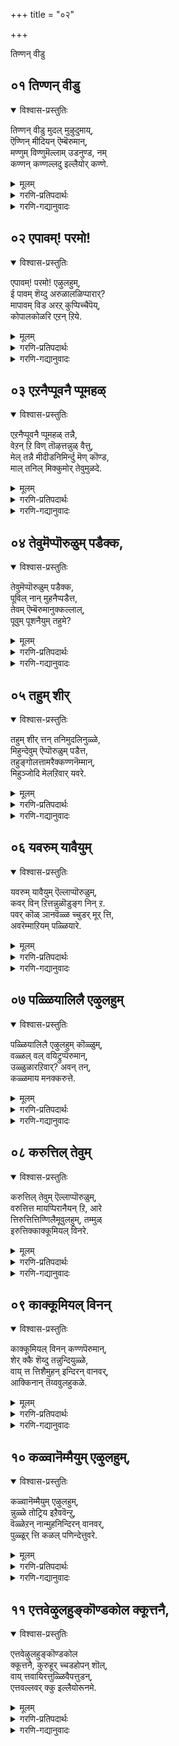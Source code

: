 +++
title = "०२"

+++

तिण्णन् वीडु


## ०१ तिण्णन् वीडु
<details open><summary>विश्वास-प्रस्तुतिः</summary>

तिण्णन् वीडु मुदल् मुऴुदुमाय्,  
ऎण्णिन् मीदियन् ऎम्बॆरुमान्,  
मण्णुम् विण्णुमॆल्लाम् उडनुण्ड, नम्  
कण्णन् कण्णल्लदु इल्लैयोर् कण्णे.
</details>

<details><summary>मूलम्</summary>

तिण्णन् वीडु मुदल् मुऴुदुमाय्,  
ऎण्णिन् मीदियन् ऎम्बॆरुमान्,  
मण्णुम् विण्णुमॆल्लाम् उडनुण्ड, नम्  
कण्णन् कण्णल्लदु इल्लैयोर् कण्णे.
</details>

<details><summary>गरणि-प्रतिपदार्थः</summary>

तिण् = शाश्वतवाद, नल् \(नन्\) = श्रेष्ठवाद \(परिशुद्धवाद\), वीडु = बिडुगडॆये \(मोक्षवे\), मुदल् = मॊदलाद, मुऴुदुम् आय् = ऎल्लवू आगि, ऎण्निन् = योचनॆगॆ \(चिन्तनॆगॆ\), मीदियन् = मेल्पट्टवनू, ऎम्बॆरुमान् = नमगॆ स्वामियू, मण्णुम् विण्णुम् ऎल्लाम् = भूलोकवन्नू मेलणलोकगळन्नू ऎल्लवन्नू, उडन् = ऒट्टिगॆ, उण्ड = उण्डवनू, आद, नम् कण्णन् = नम्म कृष्ण परमात्मन, कण् अल्लदु = कृपाश्रयवल्लदॆ, इल्लै ओर् कण्णे = बेरॊन्दु कृपाश्रयविल्लवे इल्ल. 
</details>

<details><summary>गरणि-गद्यानुवादः</summary>

शाश्वतवाद श्रेष्ठवाद \(उत्तमवाद\) बिडुगडॆये मॊदलाद ऎल्लवू आद, चिन्तनॆगॆ मीरिदवनाद, नम्म स्वामियाद, भूलोकवन्नू मेलण लोकगळन्नू ऎल्लवन्नू ऒट्टिगॆ उण्डवनाद नम्म कृष्णपरमात्मन कृपाश्रयवल्लदॆ बेरॊन्दु कृपाश्रयवे इल्ल. 

हिन्दिन तिरुवाय् मॊऴियल्लि आळ्वाररु भगवन्तन कल्याणगुणगळन्नु विवरिसुत्ता, अवुगळन्नॆल्ला गमनिसिद बळिकलादरू तम्म मनस्सु आ सर्वेश्वरन दिव्यतिरुवडिगळन्नु दृढवागि आश्रयिसबेकॆन्दु अदक्कॆ करॆ कॊट्टरष्टॆ.

ई तिरुवाय् मॊऴिय मॊदल पाशुरवाद इदरल्लि सह आ विषयवन्ने अवरु मुन्दुवरिसुत्तिद्दारॆ. 

आळ्वाररु हेळुत्तारॆ- भगवन्तन कल्याणगुणगळन्नू लीलाविभूतिगळन्नू ऎणिसि, लॆक्कमाडि हेळलु साध्यविल्ल. अवुगळ परिमितियन्नु चिन्तिसि गुरुतिसलू आगुवुदिल्ल. स्वामियु परमकारुण्य निधि. तानु सृष्टिसिद ऎल्ला चेतनाचेतनगळ रक्षणॆय हॊणॆयन्नु हॊत्तिद्दानॆ. सामान्यवाद सुखशान्ति सन्तोषगळन्नु हिडिदु, अत्युत्तमवू शाश्वतवू श्रेष्ठवू आद मोक्षदवरॆगॆ ऎल्लवन्नू दयॆनीडतक्कवनु अवने. जनन मरणादि दुःखसङ्कटगळन्नु निवारिसुववनू अवने. ऎल्ल लोकगळ निर्वाहकनू अवने. प्रळयकाल बन्दागलू सह, भूलोकवन्नू मेलण ऎल्ला लोकगळन्नू अवनु ऒट्टिगॆ कबळिसि, अवुगळन्नॆल्ला तन्न हॊट्टॆयल्लिये अडगिसिट्टुकॊण्डु, मत्तॆ सृष्टि कालबरुववरॆगू संरक्षिसुववनु. सामान्यमानवनागि भूलोकदल्लि बन्दु तन्न आश्चर्याद्भुत लीलॆगळिद लोकवन्नु मुग्धगॊळिसिद मनमोहकनाद श्रीकृष्णनू अवने. चेतननु अवन कृपॆयन्नू आश्रयवन्नू तप्पदॆ गळिसिकॊळ्ळलेबेकु. अदन्नु बिट्टरॆ अन्थ आश्रय बेरॊन्दिल्ल. 

“कण्णन् कण्णल्लदु इल्लैयोर् कण्णे” –

’कण्’ ऎम्बुदक्कॆ ’करुणॆ, कृपॆ, दयॆ, अनुग्रह, नोट, कण्णु, स्थळ, अवकाश, मुम्भाग, ऎदुरु, आश्रय............” ऎन्दॆल्ल अर्थवागुत्तदॆ. इविष्टु अर्थगळन्नू मेलणवाक्यदल्लि अन्वयिसिकॊण्डु आनन्दिसबहुदाद सॊगसाद वाक्यविदु. ’कण्णन्’ ऎन्दरॆ, श्रीकृष्णरूपियाद भगवन्तनु ई ऎल्ल गुणगळिन्दलू परिशोभितनु. अवन कण्णिगॆ ऒळपट्टवनिगॆ सुख, शान्ति, सन्तोषगळिगॆ तडॆयिल्ल. कण्णन कण्णे कण्णु\! निजवाद, अत्याकर्षवाद, कृपापूर्णवाद, मनोहरवाद कण्णु\! मिक्कवन्नु याव बगॆयल्लू अदरॊन्दिगॆ होलिसलु आगदॆ इरुवुदरिन्द अवुगळन्नु ’कण्णु’ ऎन्नलेबारदु. कण्णन कण्णिन महत्व अष्टु हिरिदु?
</details>



## ०२ एपावम्\! परमो\!
<details open><summary>विश्वास-प्रस्तुतिः</summary>

एपावम्\! परमो\! एऴुलहुम्,  
ई पावम् शॆय्दु अरुळालळिप्पारार्?   
मापावम् विड अरऱ् कुप्पिच्चैपॆय्,  
कोपालकोळरि एऱन् ऱिये.
</details>

<details><summary>मूलम्</summary>

एपावम्\! परमो\! एऴुलहुम्,  
ई पावम् शॆय्दु अरुळालळिप्पारार्?   
मापावम् विड अरऱ् कुप्पिच्चैपॆय्,  
कोपालकोळरि एऱन् ऱिये.
</details>

<details><summary>गरणि-प्रतिपदार्थः</summary>

एपावम् = ऎन्थ भावनॆ\! परमे = ऎष्टु श्रेष्ठ\! एऴुलहुम् = एळु लोकगळन्नू, पावम् = \(ई बगॆय\) भावनॆगळन्नु ईशॆय्दु = उण्टुमाडि, अरुळाल् = कृपॆयिन्द, अळिप्पार् आर् = संरक्षिसुववरु यारु? मा = बलु दॊड्ड, पावम् = पापवु, विड = तॊलगुवन्तॆ, अरऱ् कु = शिवनिगॆ, पिच्चै पॆय् = भिक्षॆयन्नित्त, कोपालन् = गोपालकनाद \(गोपालनॆम्ब\), कोळ् = बलिष्ठ अरि एऱु = गण्डुसिंह, अन् ऱिये = अल्लदॆये. 
</details>

<details><summary>गरणि-गद्यानुवादः</summary>

ऎन्थ भावनॆ\! ऎष्टु श्रेष्ठ\! ई बगॆय भावनॆगळन्नुण्टुमाडि, कृपॆयिन्द संरक्षिसुववरु यारु? बलुदॊड्ड पापवु तॊलगुवन्तॆ शिवनिगॆ भिक्षॆयन्नित्त गोपालनॆम्ब बलिष्ठगण्डु सिंहवल्लदॆये? 

हिन्दिन पाशुरदल्लि ’कण्णनल्लदॆ बेरॊन्दु कण्णे इल्ल’ ऎम्बुदन्नु स्पष्टपडिसलायितु. ईग, अदु हेगॆ ऎम्बुदन्नु निदर्शनपूर्वकवागि दृढपडिसलागुत्तदॆ. 

कृपॆ, रक्षणॆ – ई ऎरडू भगवन्तन अपरूपवाद अतिशय कार्यगळु. ऎल्ला लोकगळिगू ऎल्ला कालगळल्लियू भगवन्तन रक्षणॆ ऎम्बुदिदॆयष्टॆ. इदन्नु मनस्सिगॆ तन्दुकॊळ्ळुवुदू हागॆये दृढवागि नम्बुवुदू निजवागियू बहळ उत्तमवाद कार्यवे\! इन्थ उदात्त भावनॆमनदल्लि मूडिबरुवुदू सह भगवन्तन कृपॆयिन्दले. भगवन्तन कल्याणगुणगळन्नु नॆनॆयुवुदू, अवुगळ बगॆगॆ कृतङ्ञतॆयन्नु व्यक्तपडिसुवुदू भगवन्तन हिरिमॆयन्नु हॊगळिदन्तॆये. 

शिवनिगॆ हिन्दॆ ब्रह्महत्यादोष बन्दितन्तॆ. निजवागियू अदु बलु दॊड्ड पाप\! शिवनु तन्न कैगॆ अण्टिकॊण्डिद्द ब्रह्मकपालवन्नु हिडिदु अलॆदु अलॆदु बेसत्तनन्तॆ. यारू अदन्नु तुम्बलु समर्थरागलिल्लवन्तॆ. कडॆगॆ, सर्वेश्वरनाद, सर्वरक्षकनाद भगवन्तन बळिगॆ शिवनु होगि याचिसिदनन्तॆ. स्वामियु तन्न कैयिन्दले रक्तवन्नु अदरॊळक्कॆ हरिसुत्ता ’अक्षयं’ ऎन्दनन्तॆ. ब्रह्मकपालवु रक्तदिन्द तुम्बिद कूडले, शिवन कैगॆ अण्टिद्द पीडॆ कैयिन्द कळचिबित्तन्तॆ. शिवनिगॆ अण्टिद्द ब्रह्महत्यादोषवन्नु भगवन्तनु नीगिसिद्दु हीगॆ. 

जगत्तिनल्लि ’गोपाल’ ऎम्ब हॆसरिनिन्द मॆरॆयुत्ता गोवुगळ पालकनागि, मनमोहकनाद श्रीकृष्णरूपियाद भगवन्तनु परमसमर्थनाद पुरुषसिंहने\! 

आळ्वाररु हेळुत्तारॆ- भगवन्त ऎन्थ कृपासागर\! ऎन्थ जगद्रक्षकधुरीण\! ई बगॆय भावनॆगळु भक्तन मनदल्लि मूडिबरुवन्तॆ आगुवुदु स्वामिय असदृशवाद कार्यगळिन्दले. शिवनिगॆ अण्टिद्द ब्रह्महत्यादोषवन्नु निवारिसिद्दु अवन \(स्वामिय\) अद्वितीय सामर्थ्यने\! आ पुरुषसिंहनन्नु आश्रयिसि, अवन पूर्णकृपॆगॆ पात्ररागबेकु.
</details>



## ०३ एऱनैप्पूवनै प्पूमहळ्
<details open><summary>विश्वास-प्रस्तुतिः</summary>

एऱनैप्पूवनै प्पूमहळ् तन्नै,  
वेऱन् ऱि विण् तॊऴत्तन्नुळ् वैत्तु,  
मेल् तन्नै मीदीडनिमिर्न्दु मॆण् कॊण्ड,  
माल् तनिल् मिक्कुमोर् तेवुमुळदे.
</details>

<details><summary>मूलम्</summary>

एऱनैप्पूवनै प्पूमहळ् तन्नै,  
वेऱन् ऱि विण् तॊऴत्तन्नुळ् वैत्तु,  
मेल् तन्नै मीदीडनिमिर्न्दु मॆण् कॊण्ड,  
माल् तनिल् मिक्कुमोर् तेवुमुळदे.
</details>

<details><summary>गरणि-प्रतिपदार्थः</summary>

एऱनै = वृषभवुळ्ळवनन्नु \(वृषभवाहनन्नु\), पूवनै = हूविनवनन्नु \(हूविनल्लि हुट्टिदवनन्नु\), पू= महळ् तन्नै = हूविन मगळन्नु \(लक्ष्मीदेवियन्नु\) वेऱु = बेरॆ, अन् ऱि = ऎन्नदन्तॆ, विण् तॊऴ = मेलणलोकदवरु, पूजिसुवन्तॆ, तन् उळ् = तन्नल्लिये, वैत्तु = इट्टुकॊण्डवनाड, मेल् = मेलॆ मत्तु तन्नै = तन्नन्नु, मीदीड = \(अवरॆल्लर\) मेलिरिसुवन्तॆ, निमिर्न्दु = बॆळॆदु \(ऎत्तरक्कॆ बॆळॆदु\) मण् कॊण्ड = भूमियन्नळॆदुकॊण्डवनाद माल् तनिल् = सर्वेश्वरनिगॆ, मिक्कुम् = हॆच्चिन \(मेल्पट्ट\), ओर् देवुम् उळदे = बेरॊब्ब दैववुण्टे? 
</details>

<details><summary>गरणि-गद्यानुवादः</summary>

वृषभदवनन्नु हूविनवनन्नु हूविन मगळन्नु बेरॆबेरॆ ऎन्नदन्तॆ मेलणलोकदवरु पूजिसुवन्तॆ तन्नल्लिये इट्टुकॊण्डवनाद मत्तु तन्नन्नु अवरॆल्लर मेलिरिसुवन्तॆ ऎत्तरक्कॆ बॆळॆदु भूमियन्नळॆदुकॊण्डवनाद सर्वेश्वरनिगॆ मेल्पट्ट बेरॊब्ब दैववुण्टे? 

वृषभवन्नुतन्न वाहनवन्नागि माडिकॊण्डिरुव शिवनु ’वृषभदवनु’. कमलद हूविनल्लि हुट्टिद चतुर्मुखब्रह्मनु ’हूविनवनु’. हागॆये हूविनल्लि हुट्टिदवळाद महालक्ष्मि ’हूविन मगळु’.

सर्वेश्वरनाद भगवन्तनु शिवनन्नु तन्न देहद बलभागदल्लिरिसिकॊण्डिद्दानॆ. तन्न नाभियिन्दले हॊरटु अरळिद कमलद हूविनल्लि हुट्टि, अल्लिये अदन्ने आसनवन्नागि माडिकॊण्डु वासिसुव चतुर्मुखनन्नु तन्निन्द बेर्पडदन्तॆ अल्लिये इरिसिकॊण्डिद्दानॆ. समुद्रमथन समयदल्लि कमलद हूविनल्लि हुट्टिद महालक्ष्मि भगवन्तनन्नु एरिसि मदुवॆयाद बळिक, तन्नन्नु अगलि होगदन्तॆ, स्वामियु तन्न वक्षदल्लिये अवळन्निरिसिकॊण्डिद्दानॆ. 

शिवनू, ब्रह्मनू, लक्ष्मियू तन्न ऒन्दु भागवे ऎन्दू, अवरु बेरॆयल्लवॆन्दू, अवरन्नु पूजिसिदरू तन्नन्ने पूजिसिदन्तॆ ऎन्दू तोरिसुवुदक्कागि स्वामियु अवरन्नु तन्नल्लिये हीगॆ व्यवस्थॆ माडिकॊण्डिद्दानॆ. 

अल्लदॆ तानु अवरॆल्लरिगिन्तलू मिगिलादवनु ऎन्दु तोरिसुव सलुवागि इन्नू उन्नतवागि बॆळॆदु, त्रिविक्रमनॆनिसि, ऎल्ल लोकगळन्नू तन्न ऎरडे हॆज्जॆगळिन्द व्यापिसि, अळॆदुकॊण्डिद्दानॆ. 

भगवन्तनिगिन्तलू मेल्पट्ट दैव बेरॆ इल्लवे इल्ल. अवने सर्वेश्वर. 

आळ्वाररु हेळुत्तारॆ- शिव, ब्रह्म, लक्ष्मि, नारायण, ऎन्दु बेरॆ बेरॆयागि ऎणिसि पूजिसुव आवश्यकतॆ इल्लवॆम्बन्तॆयू, अवरॆल्लर पूजॆयू सर्वेश्वरनाद तनगे सल्लुत्तदॆयॆन्दू तोरिसलु भगवन्तनु शिव, ब्रह्म, लक्ष्मियरन्नु तन्न देहदल्लिये सेरिसिकॊण्डिद्दानॆ. अल्लदॆ, अवरॆल्लरिगिन्तलू उन्नतवागि बॆळॆदु, त्रिविक्रमनागि, भूमियन्नु तन्न ऒन्दे हॆज्जॆयिन्द अळॆदुकॊण्डिद्दानॆ. आ सर्वेश्वरनिगिन्तलू बेरॆ याव दैववू इल्ल.
</details>



## ०४ तेवुमॆप्पॊरुळुम् पडैक्क,
<details open><summary>विश्वास-प्रस्तुतिः</summary>

तेवुमॆप्पॊरुळुम् पडैक्क,  
पूविल् नान् मुहनैप्पडैत्त,  
तेवम् ऎम्बॆरुमानुक्कल्लाल्,  
पूवुम् पूशनैयुम् तहुमे?
</details>

<details><summary>मूलम्</summary>

तेवुमॆप्पॊरुळुम् पडैक्क,  
पूविल् नान् मुहनैप्पडैत्त,  
तेवम् ऎम्बॆरुमानुक्कल्लाल्,  
पूवुम् पूशनैयुम् तहुमे?
</details>

<details><summary>गरणि-प्रतिपदार्थः</summary>

तेवुम् = देवतॆगळन्नू, ऎप्पॊरुळुम् = ऎल्ला वस्तुगळन्नू, पडैक्क = सृष्टिसुवुदक्कागि, पूविल् = कमलद हूविनल्लि, नान् मुहनै = नाल्मुखनन्नु, पडैत्त = सृष्टिसिद, तेवम् = परदैववाद, ऎम्बॆरुमानक्कु अल्लाल् = सर्वेश्वरनिगॆ अल्लदॆ, पूवुम् = हूवू, पूशनैयुम् = पूजॆयू, तहुमे = तरवे? 
</details>

<details><summary>गरणि-गद्यानुवादः</summary>

देवतॆगळन्नू ऎल्ला वस्तुगळन्नू सृष्टिसुवुदक्कागि कमलदहूविनल्लि नाल्मुखनन्नु सृष्टिसिद परदैववाद सर्वेश्वरनिगॆ अल्लदॆ हूवू पूजॆयू तरवे? 

याव दैववन्नु पूजिसबेकु? यारिगॆ मणियबेकु? यारिगॆ गन्ध पुष्पादि उपचारगळन्नु सल्लिसबेकु? यारन्नु दृढवागि आश्रयिसि उज्जीवनगॊळ्ळबेकु? ई बगॆय प्रश्नॆगळॆल्लक्कू उत्तरवो ऎम्बन्तॆ ई पाशुरद विषयविदॆ. 

आळ्वाररु हेळुत्तारॆ- ऎल्लक्कू आदियू कारणनू आगिरुव परदैव ऒब्बनु. अवने सर्वेश्वर. देवतॆगळिन्द हिडिदु ऎल्ला चेतनाचेतन वस्तुगळन्नू सृष्टिसलु सङ्कल्पिसिद कूडले अवनु चतुर्मुख ब्रह्मनन्नु तन्न नाभिकमलदल्लि सृष्टिसिदनु. मत्तु जगत् सृष्टिय कार्यक्कॆ अवनन्नु नियमिसिदनु. सर्वेश्वरनू सर्वङ्ञनू सर्वशक्तनू आद आ दैववन्नल्लदॆ मत्तारन्नु पूजिसुवुदु? अवने ऎल्ल बगॆय उपचारक्कू तक्कवनु. अवनन्ने दृढवागि आश्रयिसि उज्जीवनगॊळ्ळतक्कद्दु.
</details>



## ०५ तहुम् शीर्
<details open><summary>विश्वास-प्रस्तुतिः</summary>

तहुम् शीर् त्तन् तनिमुदलिनुळ्ळे,  
मिहुन्देवुम् ऎप्पॊरुळुम् पडैत्त,  
तहुङ्गोलत्तामरैक्कण्णनॆम्मान्,  
मिहुञ्जोदि मेलऱिवार् यवरे.
</details>

<details><summary>मूलम्</summary>

तहुम् शीर् त्तन् तनिमुदलिनुळ्ळे,  
मिहुन्देवुम् ऎप्पॊरुळुम् पडैत्त,  
तहुङ्गोलत्तामरैक्कण्णनॆम्मान्,  
मिहुञ्जोदि मेलऱिवार् यवरे.
</details>

<details><summary>गरणि-प्रतिपदार्थः</summary>

तहुम् = युक्तवाद \(तक्कद्दाद\), शीर् = गुणगळन्नुळ्ळवनू, तन् = तन्न, तनि = साटियिल्लद, मुदलिनुळ्ळे = मॊट्टमॊदलिन सङ्कल्पदल्लि, मिहुम् = इतर, देवुम् = ब्रह्मादि देवतॆगळन्नू, ऎप्पॊरुळुम् = ऎल्ला वस्तुगळन्नू, पडैक्क = सृष्टिसुवुदक्कागि, तहुम् = तक्कावनाद, कोलम् = सुन्दरवाद, तामरैक्कण्ण = कॆन्दावरॆयन्तॆ कण्णुगळुळ्ळवनू, आद, ऎम्मान् = नम्म स्वामियन्नुळिदु, मिहुम् = अतिशयवाद, शोदि = ज्योति \(प्रभॆ\)यन्नुळ्ळ, मेल् = श्रेष्ठ \(मेलाद\) वस्तुवन्नु, अऱिवार् = अरियतक्कवरु, यवर् = यारिद्दारॆ? \(यारु?\) 
</details>

<details><summary>गरणि-गद्यानुवादः</summary>

युक्तवाद \(तक्कद्दाद\) गुणगळन्नुळ्ळवनू, तन्न साटियिल्लद मॊट्ट मॊदलिन सङ्कल्पदल्लि, उळिद ऎल्ला \(ब्रह्मादि\) देवतॆगळन्नू, ऎल्ला वस्तुगळन्नू सृष्टिसुवुदक्कागि तक्कवनाद सॊबगिन कॆन्दावरॆयन्तॆ कण्णुगळुळ्ळवनाद नम्म स्वामियन्नुळिदु, अतिशयवाद प्रभॆयन्नुळ्ळ मेलाद वस्तुवन्नु अरियतक्कवरु यारु? 

ई पाशुरदल्लि भगवन्तन कॆलवु विशिष्टवाद परत्वगुणगळन्नु निरूपिसलागिदॆ. 

भगवन्तनु तन्न सृष्टिकार्यक्कॆ युक्तवाद ज्ञान, बल, वीर्य, तेजस मॊदलाद साटियिल्लद गुणगळिन्दलू, तन्न सङ्कल्प मात्रदिन्दले ब्रह्मने मॊदलाद ऎल्ला देवतॆगळन्नू मत्तु इतर ऎल्ला चेतनाचेतन वस्तुगळन्नू सृष्टिसि बिडबल्लसामर्थ्यदिन्दलू, कॆन्दावरॆयन्तॆ विशालवू सुन्दरवू आद कण्णुगळुळ्ळवनागि, तक्कन्तॆ सर्वाकर्षक प्रभॆ \(तेजस्\)यिन्दलू, अद्वितीयवाद रीतियल्लि दिव्यसुन्दरनागिद्दानॆ. गुणगळल्लू, सौन्दर्यदल्लू, सङ्कल्पशक्तियल्लू, साटियिल्लद ज्ञानदल्लू भगवन्तनन्नु मीरिसुव परवस्तु बेरॊन्दिल्ल. ऎल्ल विषयदल्लू अवने सर्वाधिकनु.
</details>



## ०६ यवरुम् यावैयुम्
<details open><summary>विश्वास-प्रस्तुतिः</summary>

यवरुम् यावैयुम् ऎल्लाप्पॊरुळुम्,  
कवर् विन् ऱित्तन्नुळॊडुङ्ग निन् ऱ.  
पवर् कॊळ् ञानवॆळ्ळ च्चुडर् मूर् त्ति,  
अवरॆम्माऱियम् पळ्ळियारे.
</details>

<details><summary>मूलम्</summary>

यवरुम् यावैयुम् ऎल्लाप्पॊरुळुम्,  
कवर् विन् ऱित्तन्नुळॊडुङ्ग निन् ऱ.  
पवर् कॊळ् ञानवॆळ्ळ च्चुडर् मूर् त्ति,  
अवरॆम्माऱियम् पळ्ळियारे.
</details>

<details><summary>गरणि-प्रतिपदार्थः</summary>

यवरुम् = ऎल्ला चेतनरन्नू, यावैयुम् = ऎल्ला अचेतनगळन्नू, ऎल्ला प्पॊरुळुम् = ऎल्ला वस्तुगळन्नू, कवर् वु = कवलुगळु, इन् ऱि = इल्लदन्तॆ, तन्नुळ् = तन्नल्लिये, ऒडुङ्ग = अडकमाडिकॊण्डु, निन् ऱ =इरुव, पर्वकॊळ् = विशालवागि हरडिरुव, ञानम् वॆळ्ळम् = ज्ञानप्रवाहवु, शुडर् = \(तनगॆ\) कान्तियागि बॆळगुव, मूर्त्ति = \(सॊबगिन\) मूर्तियाद, अवर् = आ सर्वेश्वरनु, ऎम् = नम्म, आऴि = प्रळयजलदल्लि, अम् = सॊगसागि, \(निरातङ्कवागि\), पळ्ळियाने = पवडिसिरुववने. 
</details>

<details><summary>गरणि-गद्यानुवादः</summary>

हिन्दिन पाशुरगळल्लि भगवन्तनु सृष्टिगॆ मुञ्चितवागि इरतक्कवनॆन्दू, अवन सङ्कल्पमात्रदिन्दले सृष्टिकार्यनडॆयुवुदॆन्दू हेळलायितु. ई पाशुरदल्लि, महाप्रळयवुण्टागि, ऎल्लॆल्लू जलमयवे आगिद्दागलू सह भगवन्तनु मात्र आ प्रळयजलदल्लि निर्लिप्ततॆयिन्द निरातङ्कवागि पवडिसि योगनिद्दॆयल्लिरुवनॆन्दू हेळलागुत्तदॆ. हीगॆ, भगवन्तन अनादित्ववन्नू अविनाशत्ववन्नू इदु विशदपडिसुत्तदॆ. सृष्टिये बरलि, प्रळयवेबरलि, भगवन्तनु तन्न सृष्टिय ऎल्ल वस्तुगळन्नू निर्वहिसुत्तानॆ. प्रळय बन्दाग आ वस्तुगळन्नॆल्ल तन्न हॊट्टॆयल्लि अडकमाडिकॊण्डु, मरुसृष्टियवरॆगॆ कापाडिकॊण्डिद्दु, सृष्टिकाल बन्द कूडले अवन्नॆल्ल हॊरहाकुत्तानॆ. सृष्टिप्रळयगळ नडुवण कालदल्लियू सह अवने ऎल्लवन्नू संरक्षिसतक्कवनु. ऎन्थ उदारियाद कृपाळु भगवन्त\! 

आळ्वाररु हेळुत्तारॆ- प्रळयकालदल्लि सर्वेश्वरनाद भगवन्तनु ऎल्ला चेतनचेतनवस्तुगळन्नू, भिन्नभिन्नवागि विङ्गडिसिदन्तॆ, ऎल्लवन्नू ऒट्टागि कबळिसि, तन्न हॊट्टॆयल्लि अडकमाडिट्टुकॊळ्ळुत्तानॆ- बळिक, निरातङ्कवागि, हायागि, आ प्रळयजलदल्लिये कल्पान्तदवरॆगू पवडिसि योगनिद्दॆयल्लिरुत्तानॆ. ऎल्लॆल्लियू हरडिकॊण्डिरुव ज्ञानप्रवाहद प्रभॆयु अवनन्नु दिव्यसुन्दरनन्नागि बॆळगिसुत्तदॆ.
</details>



## ०७ पळ्ळियालिलै एऴुलहुम्
<details open><summary>विश्वास-प्रस्तुतिः</summary>

पळ्ळियालिलै एऴुलहुम् कॊळ्ळुम्,  
वळ्ळल् वल् वयिट्रुप्पॆरुमान्,  
उळ्ळुळारऱिवार्? अवन् तन्,  
कळ्ळमाय मनक्करुत्ते.
</details>

<details><summary>मूलम्</summary>

पळ्ळियालिलै एऴुलहुम् कॊळ्ळुम्,  
वळ्ळल् वल् वयिट्रुप्पॆरुमान्,  
उळ्ळुळारऱिवार्? अवन् तन्,  
कळ्ळमाय मनक्करुत्ते.
</details>

<details><summary>गरणि-प्रतिपदार्थः</summary>

कुळ्ळि = मलगुव स्थळ, आल् इलै = आलद ऎलॆ, एऴ् उलहुम् = एळु लोकगळन्नू, कॊळ्ळुम् = इळिसिकॊळ्ळुवन्थ \(सेरिसिकॊळ्ळुवन्थ\), वळ्ळल् = उदारवाद, वल् = बलिष्ठवाद, वयिट्रु = हॊट्टॆयुळ्ळ, पॆरुमान् = हिरिमॆयुळ्ळवनन्नु \(स्वामियन्नु\), उळ्ळुळ् = अन्तरङ्गदल्लि, आर् अऱिवार् = यारु अरियबल्लरु? अवन् तन् = अवन, कळ्ळम् = कपटदिन्द कूडिद, मायम् = आश्चर्यगळु, मनम् = मनस्सिन, करुत्ते = विषयवे. 
</details>

<details><summary>गरणि-गद्यानुवादः</summary>

मलगुव स्थळ आलदॆलॆ. एळु लोकगळन्नू सेरिसिकॊळ्ळुवन्थ उदारवाद \(बलुदॊड्ड\) बलिष्ठवाद हॊट्टॆ. इन्थ हिरिमॆयुळ्ळवनन्नु \(स्वामियन्नु\) अन्तरङ्गदल्लि यारु अरियबल्लरु? अवन कपटदिन्द कूडिद आश्चर्यगळु मनस्सिन विषयवे. 

भगवन्तनु हेगॆ जगन्नियामकनॆम्बुदन्नू, जगन्निर्वाहकनॆम्बुदन्नू अवन औदार्यवॆष्टु हिरिदु ऎम्बुदन्नु हिन्दिन पाशुरगळल्लि हेळलायितु. ईग अवन ’मायॆ’यन्नु कुरितु हेळलागुत्तदॆ. 

आळ्वाररु हेळुत्तारॆ- भगवन्तन ऒन्दॊन्दु कॆलसवू अत्याश्चर्यकारक. अदु अष्टे कपटवू हौदु. अवन रीतियन्नु अरितुकॊळ्ळुवुदक्कॆ सुलभवागि आगुवुदे इल्ल. प्रळयकाल बन्दाग, इडिय ब्रह्माण्डवन्ने सरागवागि बलिष्ठवू उदारवू आद तन्न दॊड्ड हॊट्टॆयल्लि सेरिसिट्टुकॊळ्ळुववनिगॆ मलगुव स्थळवादरू ऎन्थाद्दु\! अडॆतडॆयिल्लदॆ ऎल्लॆल्लू तुम्बिकॊण्डु, हॊय्दाडुव अलॆगळिन्द कूडि, स्वल्पवू निलुकडॆयिल्लदन्थ अपारवाद जलराशियल्लि पुट्टदॊन्दु आलदॆलॆय मेलॆये अवनु मलगुवुदु? एनू अरियद पुट्ट शिशुवागि अल्लि मलगि निरातङ्कवागि, निर्लिप्ततॆयिन्द योगनिद्दॆ माडुवुदन्तॆ\! अद्भुताश्चर्यगळिन्द तुम्बिद इन्थ विषयगळन्नु तिळिदुकॊळ्ळबेकादद्दु मनस्सिन मूलकवे ऎन्दरू सह, आ मनस्सिनिन्द भगवन्तन हिरिमॆयन्नु पूर्णवागि अरितुकॊळ्ळबल्लवरु बहळ विरळ. इल्लवे इल्ल ऎन्नबहुदे?
</details>



## ०८ करुत्तिल् तेवुम्
<details open><summary>विश्वास-प्रस्तुतिः</summary>

करुत्तिल् तेवुम् ऎल्लाप्पॊरुळुम्,  
वरुत्तित्त मायप्पिरानैयन् ऱि, आरे  
त्तिरुत्तित्तिण्णिलैमूवुलहुम्, तम्मुळ्  
इरुत्तिक्काक्कूमियल् विनरे.
</details>

<details><summary>मूलम्</summary>

करुत्तिल् तेवुम् ऎल्लाप्पॊरुळुम्,  
वरुत्तित्त मायप्पिरानैयन् ऱि, आरे  
त्तिरुत्तित्तिण्णिलैमूवुलहुम्, तम्मुळ्  
इरुत्तिक्काक्कूमियल् विनरे.
</details>

<details><summary>गरणि-प्रतिपदार्थः</summary>

करुत्तिल् = सङ्कल्पमात्रदिन्दले, तेवुम् = देवतॆगळन्नू, ऎल्लाप्पॊरुळुम् = ऎल्ला वस्तुगळन्नू, वरुत्तित्त = बरमाडिद \(सृष्टिसिद\), मायम् = अत्याश्चर्यकारकनाद, पिरानै अन् ऱि = स्वामियन्नलदॆ, आरे = बेरॆ यारिद्दारॆ? मूउलहुम् = मूरुलोकगळन्नू, तिरुत्ति = क्रमगॊळिसि, तिण् निलै = सुभद्रवागि नॆलॆगॊळिसि, तम् उळ् = तम्म चिन्तनॆयल्लिये, इरुत्ति = इरिसिकॊण्डु, काक्कुम् = रक्षिसतक्क, इयल्विनरे = स्वभावदवरु. 
</details>

<details><summary>गरणि-गद्यानुवादः</summary>

सङ्कल्पमात्रदिन्दले देवतॆगळन्नू ऎल्ला वस्तुगळन्नू बरमाडिद \(सृष्टिसिद\) अत्याश्चर्यकारकनाद स्वामियन्नल्लदॆ, मूरु लोकगळन्नू क्रमगॊळिसि, सुभद्रवागि नॆलॆगॊळिसि, तम्म चिन्तनॆयल्लिये इरिसिकॊण्डु, रक्षिसतक्क स्वभाववन्नुळ्ळवरु बेरॆ यारिद्दारॆ? 

हिन्दिन पाशुरदल्लि हेळिद भगवन्तन “कळ्ळम्, मायम्” ऎम्ब विषयवन्ने इल्लियू मुन्दुवरिसलागुत्तदॆ. 

आळ्वाररु हेळुत्तारॆ- सर्वेश्वरनाद भगवन्तनु अत्याश्चर्यकारकने दिट\! ’इन्नु सृष्टियागबेकु’ ऎन्दु मनस्सिगॆ बन्दकूडले, ई सङ्कल्पमात्रदिन्दले ब्रह्मादि ऎल्ला देवतॆगळन्नू चेतन वस्तुगळन्नू अचेतन वस्तुगळन्नू आगले उण्टुमाडुत्तानॆ. अल्लदॆ, तन्न ई सृष्टियन्नॆल्ल मूरुलोकगळागि विङ्गडिसुत्तानॆ. अवुगळन्नु क्रमगॊळिसि, हदवागि व्यवस्थॆमाडुत्तानॆ. ऎडॆबिडदॆ अवुगळ चिन्तनॆयन्निट्टुकॊण्डु, अवुगळन्नु रक्षिसुत्तानॆ. इदॆल्ल अवनिगॆ सहजस्वभाववागिबिट्टिदॆ. ई बगॆय स्वभाववन्नू आश्चर्यकारक महिमॆयन्नू उळ्ळ दैवसर्वेश्वरने. अवनन्नुळिदु बेरॆ याव दैवक्कू ई स्वभावविल्ल. 

मूरु लोकगळु – ऎन्दरॆ, स्वाभाविकवागि स्वर्ग, मर्त्यपाताळ. अवुगळ बदलागि भूलोक, मेलण लोकगळु, परमपद \(मण्णुलहु, विण्णुलहु, परमपद\) ऎन्दु हेळलादीतेनो? अधोलोकगळन्नु आळ्वाररु यारू नॆनॆदद्दे काणॆ\!
</details>



## ०९ काक्कूमियल् विनन्
<details open><summary>विश्वास-प्रस्तुतिः</summary>

काक्कूमियल् विनन् कण्णपॆरुमान्,  
शेर् क्कै शॆय्दु तन्नुन्दियुळ्ळे,  
वाय् त्त त्तिशैमुहन् इन्दिरन् वानवर्,  
आक्किनान् तॆय्ववुलहुकळे.
</details>

<details><summary>मूलम्</summary>

काक्कूमियल् विनन् कण्णपॆरुमान्,  
शेर् क्कै शॆय्दु तन्नुन्दियुळ्ळे,  
वाय् त्त त्तिशैमुहन् इन्दिरन् वानवर्,  
आक्किनान् तॆय्ववुलहुकळे.
</details>

<details><summary>गरणि-प्रतिपदार्थः</summary>

काक्कुम् = रक्षणॆय, इयल् विनन् = स्वभावदवनाद, कण्णपॆरुमान् = श्रीकृष्णपरमात्मनु, शेर् क्कैशॆय्दु = ऒट्टुगूडिसि, तन् = तन्न, उन्दिउळ्ळे = तिरुनाभियल्लिये, वाय् त्त = \(सृष्टिकार्यक्कॆ\) योग्यनाद, तिशैमुहन् = दिशामुखनन्नू, इन्दिरन् = इन्द्रनन्नू, वानवर् = \(इतर\) देवतॆगळन्नू, आक्किनान = उण्टुमाडिदनु, दॆय् व उलहुहळे = देवतॆगळ लोकगळन्ने. 
</details>

<details><summary>गरणि-गद्यानुवादः</summary>

रक्षिसुव स्वभावदवनाद श्रीकृष्णपरमात्मनु ऒट्टुगूडिसिद तरुवाय. तन्न तिरुनाभियल्लिये \(सृष्टिकार्यक्कॆ\) योग्यनाद दिशामुखनन्नू इन्द्रनन्नू \(इतर\) देवतॆगळन्नू देवतॆगळ लोकगळन्नू उण्टुमाडिदनु. 

आळ्वाररु हेळुत्तारॆ- रक्षणॆये भगवन्तन स्वभाव. लयकालदल्लू अदु नडॆयुत्तदॆ. सृष्टिकालदल्लू अदु नडॆयुत्तदॆ. ऎन्दरॆ, भगवन्तन मूरु कार्यगळाद सृष्टि, स्थिति, लयगळल्लि ऒन्दॊन्दरल्लू अवन रक्षणॆय कार्यविद्दे इरुत्तदॆ. आद्दरिन्द भगवन्तन रक्षणॆय कार्य ऎडॆबिडदन्तॆ नडॆयुत्तिरुत्तदॆ. श्रीकृष्णनागि अवतरिसिद आ सर्वेश्वरने ऎल्लवन्नू ऒन्दुगूडिसुव लयकार्य मुगिद बळिक, मत्तॆ ताने सृष्टिकार्‍यदल्लि तॊडगुत्तानॆ. मॊदलु आ कार्यनिर्वहणॆगॆ योग्यनाद दिशामुखनन्नु \(नाल्मुखब्रह्मनन्नु\) तन्न नाभियल्ले उण्टुमाडुत्तानॆ. \(सृष्टिसुववनु ताने ऎम्बुदन्नु इदु सूचिसुत्तदॆ\). बळिक, देवेन्द्रनन्नू दिक्पालकरन्नू इन्नितर ऎल्ला देवतॆगळन्नू अवरवर लोकगळन्नू सृष्टिसुत्तानॆ. 

“शेर् क्कै शॆय्दु” – ऎन्दरॆ, मेलणलोकदवराद ब्रह्मादि देवतॆगळन्नू, भूलोकदवरन्नू, प्राणि, पक्षि, कीटगळन्नू, इतर ऎल्ला चेतन वस्तुगळन्नू, ऎल्ला अचेतन वस्तुगळन्नू – सृष्टियल्लिरुव वस्तुगळॆल्लवन्नू - मेलुकीळु ऎन्नदन्तॆ ऎल्लवन्नु ऒट्टागि सेरिसुव कार्य – लयकार्यवन्नु माडि, ऎन्दर्थ, आगलू भगवन्तनु इडिय सृष्टियन्ने तन्न हॊट्टॆयल्लि अडगिसिट्टुकॊण्डु ऎल्लवन्नू रक्षिसुवनल्ल\!
</details>



## १० कळ्वानॆम्मैयुम् एऴुलहुम्,
<details open><summary>विश्वास-प्रस्तुतिः</summary>

कळ्वानॆम्मैयुम् एऴुलहुम्,  
न्नुळ्ळे तोट्रिय इऱैववॆन्ऱु,  
वॆळ्ळेऱन् नान्मुहनिन्दिरन् वानवर्,  
पुळ्ळूर् त्ति कळल् पणिन्देत्तुवरे.
</details>

<details><summary>मूलम्</summary>

कळ्वानॆम्मैयुम् एऴुलहुम्,  
न्नुळ्ळे तोट्रिय इऱैववॆन्ऱु,  
वॆळ्ळेऱन् नान्मुहनिन्दिरन् वानवर्,  
पुळ्ळूर् त्ति कळल् पणिन्देत्तुवरे.
</details>

<details><summary>गरणि-प्रतिपदार्थः</summary>

कळ् वा = मायाविये \(कपटिये\), ऎम्मैयुम् = नम्मन्नू, एऴ् उलहुम् = एळुलोकगळन्नू, निन् = निन्न, उळ्ळे = सङ्कल्पदिन्दले, तोट्रिय = सृष्टिसिद, इऱैवा = ऒडॆयने, ऎन्ऱु = ऎन्दु \(मुन्तागि\), वॆळ् एऱन् = बिळिय ऎत्तिनवनू, नान्मुहन् = नाल्मुखनू, इन्दिरन् = इन्द्रनू, वानवर् = नित्यसूरिगळु देवतॆगळू, पुळ् ऊर् त्ति = गरुडवाहनन, कऴल् = तिरुवडिगळन्नु, पणिन्दु = ऎरगि, एत्तुवरे = स्तुतिसुत्तारॆ. 
</details>

<details><summary>गरणि-गद्यानुवादः</summary>

मायाविये \(कपटिये\), नम्मन्नू एळु लोकगळन्नू निन्न सङ्कल्पदिन्दले सृष्टिसिद ऒडॆयने, ऎन्दु मुन्तागि, बिळिय ऎत्तिनवनू, नाल्मुखनू, इन्द्रनू, नित्यसूरिगळू देवतॆगळु गरुडवाहनन तिरुअडिगळिगॆ ऎरगि स्तुतिसुत्तारॆ. 

“बिळिय ऎत्तिनवनु” – शिवपरमात्म. शुद्धवाअ बिळिय ऎत्ताद ’नन्दि’यन्नु तन्न वाहनवागि उळ्ळवनु. 

“नाल्मुख” – ब्रह्म, नाल्कु मुखगळन्नु हॊन्दि, नाल्कु दिक्कुगळन्नू नोडुत्ता, नाल्कुवेदगळन्नु नाल्कु मुखगळिन्द पठिसुत्ता, भगवन्तनन्नु स्तुतिसुत्ता, तन्न सृष्टिकार्यदल्लि तॊडगिरुववनु. 

“वानवर्” – बानिन \(आकाशद\) लोकदल्लि वासिसुवरु – देवतॆगळु. मत्तु परमपददल्लि, भगवन्तन ऎडॆबिडद सेवॆयल्लि तॊडगिरुव नित्यसूरिगळु.

“गरुडवाहन” – सर्वेश्वरनाद महाविष्णु-श्रीमन्नारायण. गरुडनन्नु वाहनवागि माडिकॊण्डु, तन्न भक्तन सङ्कटवन्नु निवारिसुवुदक्कागि अल्लिगॆ धाविसलु सदासिद्धनागिरुव भगवन्त. 

ई पाशुरदल्लि भगवन्तनन्नु ’कळ्वा’ ऎन्दु आदरदिन्द करॆयलागिदॆ. हीगॆन्नुववरु नम्मन्थ सामान्यरल्ल –“बिळिय ऎत्तिनवनू, नान्मुखनू, इन्द्रनू, विण्णवरू”. भगवन्तनन्नु हीगॆ सम्बोधिसबहुदे? ऒब्बरिगू तिळियदन्तॆ, निश्शब्दवागि, गुट्टागि, कपटद रीतियल्लि, बेरॆयवर बॆलॆबाळुव वस्तुगळन्नु स्वाधीनपडिसिकॊण्डु, पत्तॆयिल्लदन्तॆ हॊरटुहोगुववनन्नु “कळ्वा” \(कळ्ळ\) ऎन्नबेकु. भगवन्तनु अन्थवने? ऎन्दरॆ, भगवन्तन कॆलसगळु ’कळ्ळ’न हागॆये इवॆयन्तॆ. अवनु ऎल्ल चेतन अचेतन वस्तुगळ अन्तर्यामियागिरुवुदु यारिगू काणिसद हागॆये अल्लवे? अन्तरङ्गदल्लि सेरिकॊण्डु स्वामियु ऒब्बॊब्बनु माडुवुदक्कू साक्षियागि नोडुत्तलिद्दु, तन्नन्नवनु नॆनॆदाने ऎन्दु आतुरदिन्द कादुकॊण्डिद्दु, अवन सङ्कटद समयदल्लि अवनिगॆ नॆरवागि, अवन अन्तरङ्गवन्नु सूरॆगॊण्डु, अवनन्नुद्धरिसुव अत्याश्चर्यकरनागि, मायावियागि, कपटियागि, प्रेमादरगळिगॆ पात्रनाद ’कळ्व’ने सरि\! 

आळ्वाररु हेळुत्तारॆ- चतुर्मुखनाद ब्रह्मनू शिवनू, देवेन्द्रनू, नित्यसूरिगळू, देवतॆगळू सर्वेश्वरनन्नु हीगॆ स्तुतिसुत्तारॆ- “आश्चर्यकारकने, कपटिये, कळ्ळने, नीने नम्मॊडॆय. निन्न सङ्कल्प मात्रदिन्दले नीनु एळु लोकगळन्नू, नम्मन्नू, सृष्टिसतक्क सर्वशक्तनु. गरुडवाहननागिरुव निन्न दिव्यतिरुवडिगळिगॆ नावु ऎरगुत्तेवॆ. निन्न विशिष्ट कल्याणगुणगळन्नु कुरितु स्तुतिसुत्तेवॆ.
</details>



## ११ एत्तवेऴुलहुङ्कॊण्डकोल क्कूत्तनै,
<details open><summary>विश्वास-प्रस्तुतिः</summary>

एत्तवेऴुलहुङ्कॊण्डकोल  
क्कूत्तनै, कुरुहूर् च्चडहोपन् शॊल्,  
वाय् त्तवायिरत्तुळ्ळिवैपत्तुडन्,  
एत्तवल्लवर् क्कु इल्लैयोरूनमे.
</details>

<details><summary>मूलम्</summary>

एत्तवेऴुलहुङ्कॊण्डकोल  
क्कूत्तनै, कुरुहूर् च्चडहोपन् शॊल्,  
वाय् त्तवायिरत्तुळ्ळिवैपत्तुडन्,  
एत्तवल्लवर् क्कु इल्लैयोरूनमे.
</details>

<details><summary>गरणि-प्रतिपदार्थः</summary>

एत्त = स्तुतिसलु, एऴ् उलहुम् = एळु लोकगळन्नू, कॊण्ड = अळॆदुकॊण्ड \(उद्धरिसिद\), कोलम् = सुन्दरवाद, कूत्तनै = नाट्यनिपुणनन्नु कूतु, कुरुहूर् = तिरुक्कूरुहूरिन, शडहोपन् = शठगोपन, शॊल् = मातुगळाद, वाय् त्त = सुप्रसिद्धवाद, आयिरत्तुळ् = ऒन्दुसाविरदल्लि, इवै पत्तु उडन् = ई हत्तरिन्द, \(ई हत्तर मूलक\) एत्त वल्लार् क्कु = स्तुतिसतक्कवरिगॆ, इल्लै ओर् ऊनमे = यावॊन्दु कॊरतॆयू इरुवुदिल्ल. 
</details>

<details><summary>गरणि-गद्यानुवादः</summary>

स्तुतिसलु, एळु लोकगळन्नू अळॆदुकॊण्ड \(उद्धरिसिद\) सुन्दरवाद नाट्यनिपुणनन्नु कुरितु तिरुक्कूरुहूरिन शठगोपन मातुगळाद सुप्रसिद्धवाद ऒन्दु साविर पाशुरगळल्लि ई हत्तु पाशुरगळिन्द स्तुतिसतक्कवरिगॆ यावॊन्दु कॊरतॆयू \(न्यूनतॆयू\) इरुवुदिल्ल. 

इदु ई तिरुवाय् मॊऴिय कडॆय पाशुर. तिरुवाय् मॊऴिय उद्दक्कू सर्वेश्वरनाद भगवन्तन ऎडॆबिडद रक्षकत्ववन्नू, परमौदार्यवन्नू बेरॆबेरॆ रीतियल्लि निदर्शनगळॊडनॆ हेळलागिदॆ. अवन तिरुवडिगळन्नाशिसि, दृढवागि आश्रयिसि, ऎरगि, पूजिसुववरिगॆ भगवन्तन कृपॆपूर्णवागिरुत्तदॆ ऎम्बुदु इदर सारांश. 

देवतॆगळॆल्लरू ऒन्दु सल ऒट्टुगूडि भगवन्तनल्लि मॊरॆयिट्टरन्तॆ. दानव चक्रवर्तियाद महाभलि तन्नकॊडुगैयिन्दलू, बिडदॆ नडॆसुव यज्ञयागादिगळिन्दलू अजेयनागि, मूरु लोकगळ ऒडॆयनागि बिडुत्तानॆन्दू, तम्मन्नॆल्ल अवन अधिकारदिन्द पारुमाडबेकॆन्दू देवतॆगळु भगवन्तनल्लि अङ्गलाचिसिदरन्तॆ. कृपाळुवाद भगवन्तनु, कूडले वामनवटुवागि बलिय यागशालॆयन्नु प्रवेशिसिदनन्तॆ. तन्न पुट्टहॆज्जॆयल्लि मूरे मूरु हॆज्जॆगळ नॆलवन्नु बेडिदनन्तॆ. बलियिन्द अदन्नुदानवागि पडॆदकूडले भगवन्तनु त्रिविक्रमनागि बॆळॆदु, तन्नऒन्दु हॆज्जॆयिन्दले भूमण्डलवन्नॆल्ला आवरिसि अळॆदुकॊण्डनन्तॆ. मेलण ऎल्ल लोकगळन्नू तन्न इन्नॊन्दु हॆज्जॆयिन्द आवरिसिबिट्टनन्तॆ. तन्न मूरनॆय हॆज्जॆयन्नु दानग्रणियाद बलिय तलॆय मेलॆये इरिसि, अवनन्नू सम्पूर्णवागि अनुग्रहिसिदनन्तॆ. 

भगवन्तनु श्रीकृष्णनागि अवतरिसि माडिद अद्भुत लीलॆगळल्लि यमुनानदियल्लि काळिङ्ग मडुविनल्लि वासवागिद्द काळीयनॆम्ब विषसर्पवन्नु कॆणकि, अदर हॆडॆयमेलेरि, नानाभङ्गिगळिन्द नर्तनमाडि, सर्पवन्नु पराभवगॊळिसिद्दु ऒन्दु निदर्शन मत्तु आळ्वाररु विवरिसुवन्तॆ, अवनु कॊडद कुणितदल्लियू साटियिल्लद निपुणनु ऎम्बुदु इन्नॊन्दु निदर्शन. ई निदर्शनगळिन्द भगवन्तनु नाट्यकलानिपुणनॆम्बुदु विशदपडुत्तदॆ. 

सर्वरक्षकनू, कृपापूर्णनू, परमोदारियू आद भगवन्तनन्नु कुरितु, अवन कल्याणगुणगळन्नु कुरितु तिरुक्कूरुहूरिन शठगोपनु \(नम्माळ्वाररु\) ऒन्दु साविर पाशुरगळन्नु बलुस्वारस्यवागि रचिसिहाडिद्दारॆ. अवुगळ पैकि, ई हत्तु पाशुरगळन्नु चॆन्नागि कलितु, आ मूलक भगवन्तनन्नु स्तुतिसुववरिगॆ याव बगॆय कॊरतॆयू इल्लदन्तॆ पूर्णसुख आनन्दगळु अवर इहपरगळॆरडरल्लू लभिसुत्तवॆ ऎम्बुदु ई तिरुवाय् मॊऴिय फलश्रुति.
</details>
